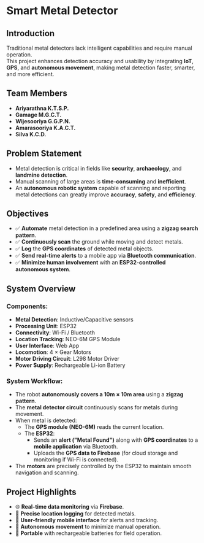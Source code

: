 # Smart Metal Detector 

## Introduction
Traditional metal detectors lack intelligent capabilities and require manual operation.  
This project enhances detection accuracy and usability by integrating **IoT**, **GPS**, and **autonomous movement**, making metal detection faster, smarter, and more efficient.



## Team Members
- **Ariyarathna K.T.S.P.**
- **Gamage M.G.C.T.**
- **Wijesooriya G.G.P.N.**
- **Amarasooriya K.A.C.T.**
- **Silva K.C.D.**



## Problem Statement
- Metal detection is critical in fields like **security**, **archaeology**, and **landmine detection**.
- Manual scanning of large areas is **time-consuming** and **inefficient**.
- An **autonomous robotic system** capable of scanning and reporting metal detections can greatly improve **accuracy**, **safety**, and **efficiency**.



## Objectives
- ✅ **Automate** metal detection in a predefined area using a **zigzag search pattern**.
- ✅ **Continuously scan** the ground while moving and detect metals.
- ✅ **Log** the **GPS coordinates** of detected metal objects.
- ✅ **Send real-time alerts** to a mobile app via **Bluetooth communication**.
- ✅ **Minimize human involvement** with an **ESP32-controlled autonomous system**.



## System Overview

### Components:
- **Metal Detection**: Inductive/Capacitive sensors
- **Processing Unit**: ESP32
- **Connectivity**: Wi-Fi / Bluetooth
- **Location Tracking**: NEO-6M GPS Module
- **User Interface**: Web App 
- **Locomotion**: 4 × Gear Motors
- **Motor Driving Circuit**: L298 Motor Driver
- **Power Supply**: Rechargeable Li-ion Battery

### System Workflow:
- The robot **autonomously covers a 10m × 10m area** using a **zigzag pattern**.
- The **metal detector circuit** continuously scans for metals during movement.
- When metal is detected:
  - The **GPS module (NEO-6M)** reads the current location.
  - The **ESP32**:
    - Sends an **alert ("Metal Found")** along with **GPS coordinates** to a **mobile application** via Bluetooth.
    - Uploads the **GPS data to Firebase** (for cloud storage and monitoring if Wi-Fi is connected).
- The **motors** are precisely controlled by the ESP32 to maintain smooth navigation and scanning.



## Project Highlights
- 🌐 **Real-time data monitoring** via **Firebase**.
- 📍 **Precise location logging** for detected metals.
- 📱 **User-friendly mobile interface** for alerts and tracking.
- 🤖 **Autonomous movement** to minimize manual operation.
- 🔋 **Portable** with rechargeable batteries for field operation.


